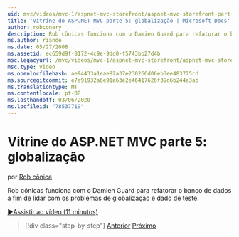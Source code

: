 ```yaml
---
uid: mvc/videos/mvc-1/aspnet-mvc-storefront/aspnet-mvc-storefront-part-5-globalization
title: 'Vitrine do ASP.NET MVC parte 5: globalização | Microsoft Docs'
author: robconery
description: Rob cônicas funciona com o Damien Guard para refatorar o banco de dados a fim de lidar com os problemas de globalização e dado de teste.
ms.author: riande
ms.date: 05/27/2008
ms.assetid: ec659d9f-8172-4c9e-9dd0-f5743bb27d4b
msc.legacyurl: /mvc/videos/mvc-1/aspnet-mvc-storefront/aspnet-mvc-storefront-part-5-globalization
msc.type: video
ms.openlocfilehash: ae94433a1eae82a37e230266d06eb3ee483725cd
ms.sourcegitcommit: e7e91932a6e91a63e2e46417626f39d6b244a3ab
ms.translationtype: MT
ms.contentlocale: pt-BR
ms.lasthandoff: 03/06/2020
ms.locfileid: "78537719"
---
```

# <a name="aspnet-mvc-storefront-part-5-globalization"></a>Vitrine do ASP.NET MVC parte 5: globalização

por [Rob cônica](https://github.com/robconery)

Rob cônicas funciona com o Damien Guard para refatorar o banco de dados a fim de lidar com os problemas de globalização e dado de teste.

[&#9654;Assistir ao vídeo (11 minutos)](https://channel9.msdn.com/Blogs/ASP-NET-Site-Videos/aspnet-mvc-storefront-part-5-globalization)

> [!div class="step-by-step"]
> [Anterior](aspnet-mvc-storefront-part-4-linq-to-sql-spike.md)
> [Próximo](aspnet-mvc-storefront-part-6-finishing-the-repository-and-initial-ui-work.md)
